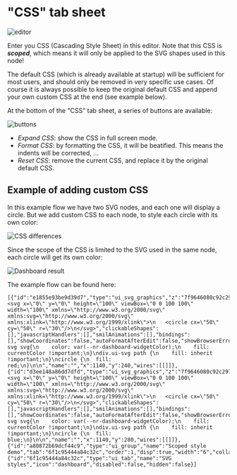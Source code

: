 # "CSS" tab sheet

![editor](https://user-images.githubusercontent.com/14224149/137393521-6aa58d3f-0e79-466c-8d02-654c95664f53.png)

Enter you CSS (Cascading Style Sheet) in this editor.  Note that this CSS is ***scoped***, which means it will only be applied to the SVG shapes used in this node!

The default CSS (which is already available at startup) will be sufficient for most users, and should only be removed in very specific use cases.  Of course it is always possible to keep the original default CSS and append your own custom CSS at the end (see example below).

At the bottom of the "CSS" tab sheet, a series of buttons are available:

![buttons](https://user-images.githubusercontent.com/14224149/137394458-98be045e-c462-424f-8139-75c9a5fd0bea.png)

+ *Expand CSS*: show the CSS in full screen mode.
+ *Format CSS*: by formatting the CSS, it will be beatified.  This means the indents will be corrected, ...
+ *Reset CSS*: remove the current CSS, and replace it by the original default CSS.

## Example of adding custom CSS

In this example flow we have two SVG nodes, and each one will display a circle.  But we add custom CSS to each node, to style each circle with its own color:

![CSS differences](https://user-images.githubusercontent.com/14224149/137398885-8ceb1219-1e41-4602-955b-37e06d65e619.png)

Since the scope of the CSS is limited to the SVG used in the same node, each circle will get its own color:

![Dashboard result](https://user-images.githubusercontent.com/14224149/137399213-59400b25-6d8c-4048-9e46-81b34c8172ee.png)

The example flow can be found here:
```
[{"id":"e1855e93be9d39d7","type":"ui_svg_graphics","z":"7f9646080c92c297","group":"a80872b69dcf44c9","order":11,"width":0,"height":0,"svgString":"<svg x=\"0\" y=\"0\" height=\"100\" viewBox=\"0 0 100 100\" width=\"100\" xmlns=\"http://www.w3.org/2000/svg\" xmlns:svg=\"http://www.w3.org/2000/svg\" xmlns:xlink=\"http://www.w3.org/1999/xlink\">\n   <circle cx=\"50\" cy=\"50\" r=\"30\"/>\n</svg>","clickableShapes":[],"javascriptHandlers":[],"smilAnimations":[],"bindings":[],"showCoordinates":false,"autoFormatAfterEdit":false,"showBrowserErrors":false,"showBrowserEvents":false,"enableJsDebugging":false,"sendMsgWhenLoaded":false,"noClickWhenDblClick":false,"outputField":"payload","editorUrl":"//drawsvg.org/drawsvg.html","directory":"","panning":"disabled","zooming":"disabled","panOnlyWhenZoomed":false,"doubleClickZoomEnabled":false,"mouseWheelZoomEnabled":false,"dblClickZoomPercentage":150,"cssString":"div.ui-svg svg{\n    color: var(--nr-dashboard-widgetColor);\n    fill: currentColor !important;\n}\ndiv.ui-svg path {\n    fill: inherit !important;\n}\ncircle {\n  fill: red;\n}\n\n","name":"","x":1140,"y":240,"wires":[[]]},{"id":"d3ee148a86dd7dfd","type":"ui_svg_graphics","z":"7f9646080c92c297","group":"a80872b69dcf44c9","order":11,"width":0,"height":0,"svgString":"<svg x=\"0\" y=\"0\" height=\"100\" viewBox=\"0 0 100 100\" width=\"100\" xmlns=\"http://www.w3.org/2000/svg\" xmlns:svg=\"http://www.w3.org/2000/svg\" xmlns:xlink=\"http://www.w3.org/1999/xlink\">\n   <circle cx=\"50\" cy=\"50\" r=\"30\"/>\n</svg>","clickableShapes":[],"javascriptHandlers":[],"smilAnimations":[],"bindings":[],"showCoordinates":false,"autoFormatAfterEdit":false,"showBrowserErrors":false,"showBrowserEvents":false,"enableJsDebugging":false,"sendMsgWhenLoaded":false,"noClickWhenDblClick":false,"outputField":"payload","editorUrl":"//drawsvg.org/drawsvg.html","directory":"","panning":"disabled","zooming":"disabled","panOnlyWhenZoomed":false,"doubleClickZoomEnabled":false,"mouseWheelZoomEnabled":false,"dblClickZoomPercentage":150,"cssString":"div.ui-svg svg{\n    color: var(--nr-dashboard-widgetColor);\n    fill: currentColor !important;\n}\ndiv.ui-svg path {\n    fill: inherit !important;\n}\ncircle {\n  fill: blue;\n}\n\n","name":"","x":1140,"y":280,"wires":[[]]},{"id":"a80872b69dcf44c9","type":"ui_group","name":"Scoped style demo","tab":"6f1c95444a84c32c","order":1,"disp":true,"width":"6","collapse":false},{"id":"6f1c95444a84c32c","type":"ui_tab","name":"SVG styles","icon":"dashboard","disabled":false,"hidden":false}]
```
